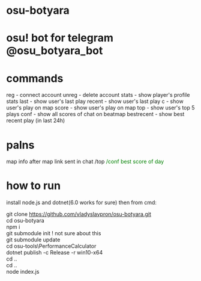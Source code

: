 # osu-botyara

# osu! bot for telegram @osu_botyara_bot

# commands 
reg - connect account
unreg - delete account
stats - show player's profile stats
last - show user's last play
recent - show user's last play
c - show user's play on map
score - show user's play on map
top - show user's top 5 plays
conf - show all scores of chat on beatmap
bestrecent - show best recent play (in last 24h)

# palns 
map info after map link sent in chat
/top
<span style="color:green">/conf</span>
<span style="color:green">best score of day</span>

# how to run
install node.js and dotnet(6.0 works for sure)
then from cmd:

git clone https://github.com/vladyslavpron/osu-botyara.git  
cd osu-botyara   
npm i  
git submodule init ! not sure about this  
git submodule update    
cd osu-tools\PerformanceCalculator  
dotnet publish -c Release -r win10-x64  
cd ..  
cd ..  
node index.js  
